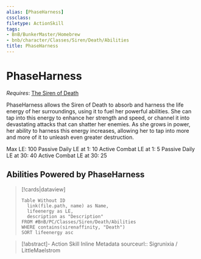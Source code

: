 ```yaml
---
alias: [PhaseHarness]
cssclass: 
filetype: ActionSkill
tags:
- BnB/BunkerMaster/Homebrew
- bnb/character/Classes/Siren/Death/Abilities
title: PhaseHarness
---
```


# PhaseHarness
*Requires*: [The Siren of Death](../The-Siren-of-Death.md)

PhaseHarness allows the Siren of Death to absorb and harness the life energy of her surroundings, using it to fuel her powerful abilities. She can tap into this energy to enhance her strength and speed, or channel it into devastating attacks that can shatter her enemies. As she grows in power, her ability to harness this energy increases, allowing her to tap into more and more of it to unleash even greater destruction.

Max LE: 100
Passive Daily LE at 1: 10
Active Combat LE at 1: 5
Passive Daily LE at 30: 40
Active Combat LE at 30: 25

## Abilities Powered by PhaseHarness
>[!cards|dataview]
>
>```dataview
>Table Without ID
>	link(file.path, name) as Name,
>	lifeenergy as LE,
>	description as "Description"
>FROM #BnB/PC/Classes/Siren/Death/Abilities
>WHERE contains(sirenaffinity, "Death")
>SORT lifeenergy asc
>```
>

>[!abstract]- Action Skill Inline Metadata
> sourceurl:: Sigrunixia / LittleMaelstrom